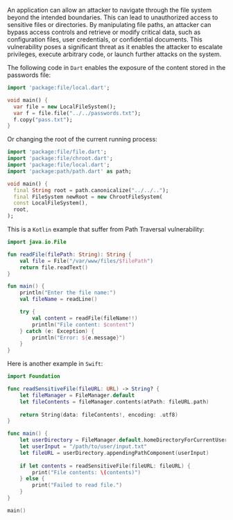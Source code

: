 An application can allow an attacker to navigate through the file system beyond the intended 
boundaries. This can lead to unauthorized access to sensitive files or directories. 
By manipulating file paths, an attacker can bypass access controls and retrieve or modify critical data, 
such as configuration files, user credentials, or confidential documents. This vulnerability poses 
a significant threat as it enables the attacker to escalate privileges, execute arbitrary code, 
or launch further attacks on the system.


The following code in `Dart` enables the exposure of the content stored in the passwords file:

```dart
import 'package:file/local.dart';

void main() {
  var file = new LocalFileSystem();
  var f = file.file("../../passwords.txt");
  f.copy("pass.txt");
}
```

Or changing the root of the current running process:

```dart
import 'package:file/file.dart';
import 'package:file/chroot.dart';
import 'package:file/local.dart';
import 'package:path/path.dart' as path;

void main() {
  final String root = path.canonicalize("../../..");
  final FileSystem newRoot = new ChrootFileSystem(
  const LocalFileSystem(),
  root,
);
```

This is a `Kotlin` example that suffer from Path Traversal vulnerability:

```kotlin
import java.io.File

fun readFile(filePath: String): String {
    val file = File("/var/www/files/$filePath")
    return file.readText()
}

fun main() {
    println("Enter the file name:")
    val fileName = readLine()

    try {
        val content = readFile(fileName!!)
        println("File content: $content")
    } catch (e: Exception) {
        println("Error: ${e.message}")
    }
}
```

Here is another example in `Swift`:

```swift
import Foundation

func readSensitiveFile(fileURL: URL) -> String? {
    let fileManager = FileManager.default
    let fileContents = fileManager.contents(atPath: fileURL.path)
    
    return String(data: fileContents!, encoding: .utf8)
}

func main() {
    let userDirectory = FileManager.default.homeDirectoryForCurrentUser
    let userInput = "/path/to/user/input.txt"
    let fileURL = userDirectory.appendingPathComponent(userInput)
    
    if let contents = readSensitiveFile(fileURL: fileURL) {
        print("File contents: \(contents)")
    } else {
        print("Failed to read file.")
    }
}

main()

```
